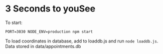# 3 Seconds to youSee

To start:

`PORT=3030 NODE_ENV=production npm start`

To load coordinates in database, add to loaddb.js and run `node loaddb.js`. Data stored in data/appointments.db
